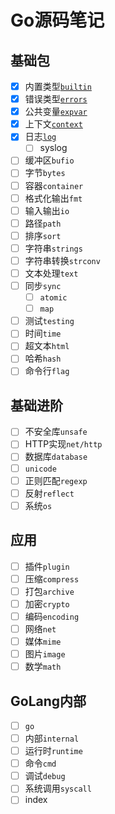 # Go源码笔记

## 基础包

- [x] 内置类型[`builtin`](builtin)
- [x] 错误类型[`errors`](errors)
- [x] 公共变量[`expvar`](expvar)
- [x] 上下文[`context`](context)
- [x] 日志[`log`](log)
    * [ ] syslog
- [ ] 缓冲区`bufio`
- [ ] 字节`bytes`
- [ ] 容器`container`
- [ ] 格式化输出`fmt`
- [ ] 输入输出`io`
- [ ] 路径`path`
- [ ] 排序`sort`
- [ ] 字符串`strings`
- [ ] 字符串转换`strconv`
- [ ] 文本处理`text`
- [ ] 同步`sync`
    * [ ] `atomic`
    * [ ] `map`
- [ ] 测试`testing`
- [ ] 时间`time`
- [ ] 超文本`html`
- [ ] 哈希`hash`
- [ ] 命令行`flag`

## 基础进阶

- [ ] 不安全库`unsafe`
- [ ] HTTP实现`net/http`
- [ ] 数据库`database`
- [ ] `unicode`
- [ ] 正则匹配`regexp`
- [ ] 反射`reflect`
- [ ] 系统`os`

## 应用

- [ ] 插件`plugin`
- [ ] 压缩`compress`
- [ ] 打包`archive`
- [ ] 加密`crypto`
- [ ] 编码`encoding`
- [ ] 网络`net`
- [ ] 媒体`mime`
- [ ] 图片`image`
- [ ] 数学`math`

## GoLang内部

- [ ] `go`
- [ ] 内部`internal`
- [ ] 运行时`runtime`
- [ ] 命令`cmd`
- [ ] 调试`debug`
- [ ] 系统调用`syscall`
- [ ] index
